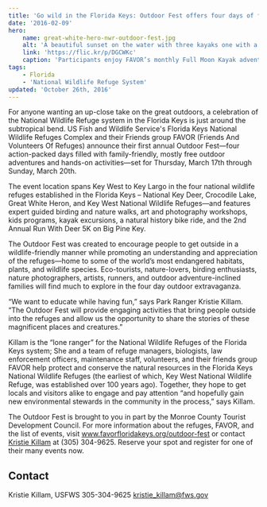 ```yaml
---
title: 'Go wild in the Florida Keys: Outdoor Fest offers four days of fun on four Wildlife Refuges'
date: '2016-02-09'
hero:
    name: great-white-hero-nwr-outdoor-fest.jpg
    alt: 'A beautiful sunset on the water with three kayaks one with a dog on board.'
    link: 'https://flic.kr/p/DGCWKc'
    caption: 'Participants enjoy FAVOR’s monthly Full Moon Kayak adventure, a trip that goes north into Great White Heron National Wildlife Refuge.  Photo by Mary Lou Dickson.'
tags:
    - Florida
    - 'National Wildlife Refuge System'
updated: 'October 26th, 2016'
---
```


For anyone wanting an up-close take on the great outdoors, a celebration of the National Wildlife Refuge system in the Florida Keys is just around the subtropical bend. US Fish and Wildlife Service's Florida Keys National Wildlife Refuges Complex and their Friends group FAVOR (Friends And Volunteers Of Refuges) announce their first annual Outdoor Fest—four action-packed days filled with family-friendly, mostly free outdoor adventures and hands-on activities—set for Thursday, March 17th through Sunday, March 20th.  

The event location spans Key West to Key Largo in the four national wildlife refuges established in the Florida Keys – National Key Deer, Crocodile Lake, Great White Heron, and Key West National Wildlife Refuges—and features expert guided birding and nature walks, art and photography workshops, kids programs, kayak excursions, a natural history bike ride, and the 2nd Annual Run With Deer 5K on Big Pine Key.

The Outdoor Fest was created to encourage people to get outside in a wildlife-friendly manner while promoting an understanding and appreciation of the refuges—home to some of the world’s most endangered habitats, plants, and wildlife species.  Eco-tourists, nature-lovers, birding enthusiasts, nature photographers, artists, runners, and outdoor adventure-inclined families will find much to explore in the four day outdoor extravaganza.

“We want to educate while having fun,” says Park Ranger Kristie Killam. “The Outdoor Fest will provide engaging activities that bring people outside into the refuges and allow us the opportunity to share the stories of these magnificent places and creatures.”

Killam is the “lone ranger” for the National Wildlife Refuges of the Florida Keys system; She and a team of refuge managers, biologists, law enforcement officers, maintenance staff, volunteers, and their friends group FAVOR help protect and conserve the natural resources in the Florida Keys National Wildlife Refuges (the earliest of which, Key West National Wildlife Refuge, was established over 100 years ago). Together, they hope to get locals and visitors alike to engage and pay attention “and hopefully gain new environmental stewards in the community in the process,” says Killam.   

The Outdoor Fest is brought to you in part by the Monroe County Tourist Development Council. For more information about the refuges, FAVOR, and the list of events, visit www.favorfloridakeys.org/outdoor-fest or contact [Kristie Killam](flkeysoutdoorfest@gmail.com) at (305) 304-9625. Reserve your spot and register for one of their many events now.

## Contact

Kristie Killam, USFWS
305-304-9625
kristie_killam@fws.gov
